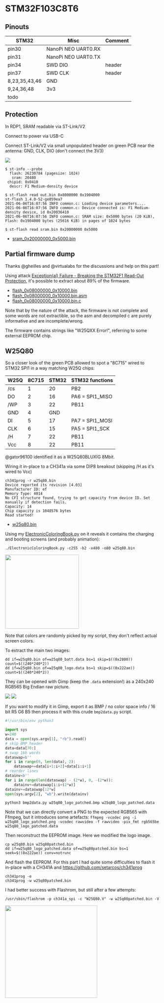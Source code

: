 # STM32F103C8T6

## Pinouts

|STM32|Misc|Comment|
|-|-|-|
pin30|NanoPi NEO UART0.RX|
pin31|NanoPi NEO UART0.TX|
pin34|SWD DIO|header
pin37|SWD CLK|header
8,23,35,43,46|GND
9,24,36,48|3v3
todo|

## Protection

In RDP1, SRAM readable via ST-Link/V2

Connect to power via USB-C

Connect ST-Link/V2 via small unpopulated header on green PCB near the antenna: GND, CLK, DIO (don't connect the 3V3)

<img src="stm32_swd.jpg" />

```
$ st-info --probe
  flash: 26230784 (pagesize: 1024)
   sram: 20480
 chipid: 0x0410
  descr: F1 Medium-density device

$ st-flash read out.bin 0x8000000 0x1904000
st-flash 1.4.0-52-ge059ea7
2021-06-06T16:07:56 INFO common.c: Loading device parameters....
2021-06-06T16:07:56 INFO common.c: Device connected is: F1 Medium-density device, id 0x20036410
2021-06-06T16:07:56 INFO common.c: SRAM size: 0x5000 bytes (20 KiB), Flash: 0x1904000 bytes (25616 KiB) in pages of 1024 bytes

$ st-flash read sram.bin 0x20000000 0x5000
```

* [sram_0x20000000_0x5000.bin](sram_0x20000000_0x5000.bin)

## Partial firmware dump

Thanks @gheilles and @virtualabs for the discussions and help on this part!

Using attack [Exception(al) Failure - Breaking the STM32F1 Read-Out Protection](https://blog.zapb.de/stm32f1-exceptional-failure/), it's possible to extract about 89% of the firmware.

* [flash_0x08000000_0x10000.bin](flash_0x08000000_0x10000.bin)
* [flash_0x08000000_0x10000.bin.asm](flash_0x08000000_0x10000.bin.asm)
* [flash_0x08000000_0x10000.bin.c](flash_0x08000000_0x10000.bin.c)

Note that by the nature of the attack, the firmware is not complete and some words are not extractible, so the asm and decompiled c are purely informative and are incomplete/wrong.

The firmware contains strings like "W25QXX Error!", referring to some external EEPROM chip.

## W25Q80

So a closer look of the green PCB allowed to spot a "8C715" wired to STM32 SPI1 in a way matching W25Q chips:

|W25Q|8C715|STM32|STM32 functions
|-|-|-|-|
|/cs|1|20|PB2
|DO |2|16|PA6 = SPI1_MISO
|/WP|3|22|PB11
|GND|4|GND|
|DI |5|17|PA7 = SPI1_MOSI
|CLK|6|15|PA5 = SPI1_SCK
|/H |7|22|PB11
|Vcc|8|22|PB11


@gator96100 identified it as a W25Q80BLUXIG 8Mbit.

Wiring it in-place to a CH341a via some DIP8 breakout (skipping /H as it's wired to Vcc)

```
ch341prog -r w25q80.bin
Device reported its revision [4.03]
Manufacturer ID: ef
Memory Type: 4014
No CFI structure found, trying to get capacity from device ID. Set manually if detection fails.
Capacity: 14
Chip capacity is 1048576 bytes
Read started!
```

* [w25q80.bin](w25q80.bin)

Using my [ElectronicColoringBook.py](https://doegox.github.io/ElectronicColoringBook/) on it reveals it contains the charging and booting screens (and probably animation):

```
./ElectronicColoringBook.py -c255 -b2 -x480 -o80 w25q80.bin
```

<img src="electroniccoloringbook.png" width=240 />

Note that colors are randomly picked by my script, they don't reflect actual screen colors.

To extract the main two images:
```
dd if=w25q80.bin of=w25q80_batt.data bs=1 skip=$((0x2800)) count=$((240*240*2))
dd if=w25q80.bin of=w25q80_logo.data bs=1 skip=$((0x222ae)) count=$((240*240*2))
```

They can be opened with Gimp (keep the `.data` extension!) as a 240x240 RGB565 Big Endian raw picture.

<img src="w25q80_batt.png" /> <img src="w25q80_logo.png" />

If you want to modify it in Gimp, export it as BMP / no color space info / 16 bit R5 G6 B5 then process it with this crude `bmp2data.py` script.

```python
#!/usr/bin/env python3

import sys
w=240
data = open(sys.argv[1], "rb").read()
# skip BMP header
data=data[70:]
# swap 16b words
dataswap=b''
for i in range(0, len(data), 2):
    dataswap+=data[i+1:i+2]+data[i:i+1]
# reorder lines
datainv=b''
for i in range(len(dataswap) - (2*w), 0, -(2*w)):
    datainv+=dataswap[i:i+(2*w)]
datainv+=dataswap[:2*w]
open(sys.argv[2], "wb").write(datainv)
```
```
python3 bmp2data.py w25q80_logo_patched.bmp w25q80_logo_patched.data
```

Note that we can directly convert a PNG to the expected RGB565 with Ffmpeg, but it introduces some artefacts: `ffmpeg -vcodec png -i w25q80_logo_patched.png -vcodec rawvideo -f rawvideo -pix_fmt rgb565be w25q80_logo_patched.data`

Then reconstruct the EEPROM image. Here we modified the logo image.

```
cp w25q80.bin w25q80patched.bin
dd if=w25q80_logo_patched.data of=w25q80patched.bin bs=1 seek=$((0x222ae)) conv=notrunc
```

And flash the EEPROM. For this part I had quite some difficulties to flash it in-place with a CH341A and https://github.com/setarcos/ch341prog
```
ch341prog -e
ch341prog -w w25q80patched.bin
```
I had better success with Flashrom, but still after a few attempts:
```
/usr/sbin/flashrom -p ch341a_spi -c "W25Q80.V" -w w25q80patched.bin -V
```

<img src="w25q80_logo_patched.png" width=300 />
